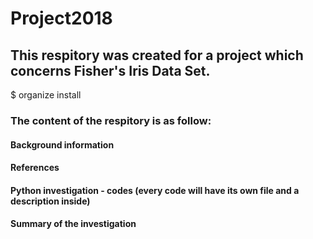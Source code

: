 # Project2018 

## This respitory was created for a project which concerns Fisher's Iris Data Set.
$ organize install

### The content of the respitory is as follow: 
#### Background information 
#### References 
#### Python investigation - codes (every code will have its own file and a description inside)
#### Summary of the investigation 
